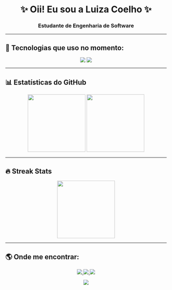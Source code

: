 <h1 align="center">✨ Oii! Eu sou a Luiza Coelho ✨</h1>
<h3 align="center">Estudante de Engenharia de Software</h3>

---

## 🚀 Tecnologias que uso no momento:
<p align="center">
  <img src="https://img.shields.io/badge/Java-%23ED8B00.svg?style=for-the-badge&logo=openjdk&logoColor=white"/>
  <img src="https://img.shields.io/badge/GitHub-%23121011.svg?style=for-the-badge&logo=github&logoColor=white"/>
</p>

---

## 📊 Estatísticas do GitHub
<p align="center">
  <img height="180em" src="https://github-readme-stats.vercel.app/api?username=luizacoelh&show_icons=true&theme=dracula"/>
  <img height="180em" src="https://github-readme-stats.vercel.app/api/top-langs/?username=luizacoelh&layout=compact&theme=dracula"/>
</p>

---

## 🔥 Streak Stats
<p align="center">
  <img height="180em" src="https://streak-stats.demolab.com/?user=luizacoelh&theme=dracula"/>
</p>


---

## 🌎 Onde me encontrar:
<p align="center">
  <a href="https://www.instagram.com/luiza.coelh/" target="_blank">
    <img src="https://img.shields.io/badge/-Instagram-%23E4405F?style=for-the-badge&logo=instagram&logoColor=white"/>
  </a>
  <a href="https://www.linkedin.com/in/luizacoelh" target="_blank">
    <img src="https://img.shields.io/badge/-LinkedIn-%230077B5?style=for-the-badge&logo=linkedin&logoColor=white"/>
  </a>
  <a href="mailto:luizacoelho165@gmail.com" target="_blank">
    <img src="https://img.shields.io/badge/-Gmail-%23EA4335?style=for-the-badge&logo=gmail&logoColor=white"/>
  </a>
</p>
<p align="center">
  <img src="https://komarev.com/ghpvc/?username=luizacoelh&label=Profile%20views&color=ff69b4&style=flat"/>
</p>

